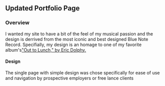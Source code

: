 ## Updated Portfolio Page

### Overview

I wanted my site to have a bit of the feel of my musical passion and the design is derrived from the most iconic and best designed Blue Note Record. Specifially, my design is an 
homage to one of my favorite album's["Out to Lunch," by Eric Dolphy.](public/assets/images/EricDolphy_OutToLunch_cover.jpg)

#### Design

The single page with simple design was chose specifically for ease of use and navigation by prospective employers or free lance clients
